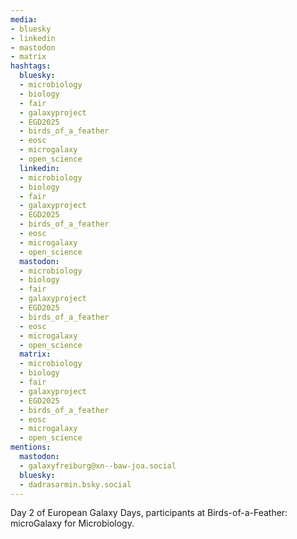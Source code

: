```yaml
---
media:
- bluesky
- linkedin
- mastodon
- matrix
hashtags:
  bluesky:
  - microbiology
  - biology
  - fair
  - galaxyproject
  - EGD2025
  - birds_of_a_feather
  - eosc
  - microgalaxy
  - open_science
  linkedin:
  - microbiology
  - biology
  - fair
  - galaxyproject
  - EGD2025
  - birds_of_a_feather
  - eosc
  - microgalaxy
  - open_science
  mastodon:
  - microbiology
  - biology
  - fair
  - galaxyproject
  - EGD2025
  - birds_of_a_feather
  - eosc
  - microgalaxy
  - open_science
  matrix:
  - microbiology
  - biology
  - fair
  - galaxyproject
  - EGD2025
  - birds_of_a_feather
  - eosc
  - microgalaxy
  - open_science
mentions:
  mastodon:
  - galaxyfreiburg@xn--baw-joa.social
  bluesky:
  - dadrasarmin.bsky.social
---
```


Day 2 of European Galaxy Days, participants at Birds-of-a-Feather: microGalaxy for Microbiology.